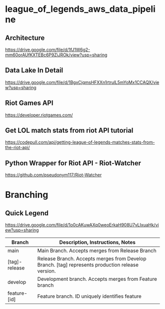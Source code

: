 # league_of_legends_aws_data_pipeline

## Architecture
<!-- https://app.diagrams.net/#G1fJ1W6g2-mm60orAUfKXTEBc6P9ZiJROk -->
https://drive.google.com/file/d/1fJ1W6g2-mm60orAUfKXTEBc6P9ZiJROk/view?usp=sharing

## Data Lake In Detail
https://drive.google.com/file/d/1BgxCjqmsHFXXn1rtrulL5mYoMx1CCAQX/view?usp=sharing

## Riot Games API
https://developer.riotgames.com/

## Get LOL match stats from riot API tutorial
https://codepull.com/api/getting-league-of-legends-matches-stats-from-the-riot-api/

## Python Wrapper for Riot API - Riot-Watcher
https://github.com/pseudonym117/Riot-Watcher


# Branching
## Quick Legend

<!-- https://app.diagrams.net/#G1o0cAKuwAXq0weoErkaH908U7vLIxuaHk -->
https://drive.google.com/file/d/1o0cAKuwAXq0weoErkaH908U7vLIxuaHk/view?usp=sharing

<table>
  <thead>
    <tr>
      <th>Branch</th>
      <th>Description, Instructions, Notes</th>
    </tr>
  </thead>
  <tbody>
    <tr>
      <td>main</td>
      <td>Main Branch. Accepts merges from Release Branch</td>
    </tr>
    <tr>
      <td>[tag]-release</td>
      <td>Release Branch. Accepts merges from Develop Branch. [tag] represents production release version.</td>
    </tr>
    <tr>
      <td>develop</td>
      <td>Development branch. Accepts merges from Feature branch</td>
    </tr>
    <tr>
      <td>feature-[id]</td>
      <td>Feature branch. ID uniquely identifies feature</td>
    </tr>
  </tbody>
</table>